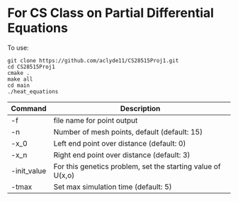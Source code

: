 # For CS Class on Partial Differential Equations
To use:
```
git clone https://github.com/aclyde11/CS28515Proj1.git
cd CS28515Proj1
cmake .
make all
cd main
./heat_equations
```

| Command | Description |
| --- | --- |
| -f | file name for point output |
| -n | Number of mesh points, default (default: 15) |
| -x_0 | Left end point over distance (default: 0) |
| -x_n | Right end point over distance (default: 3) |
| -init_value | For this genetics problem, set the starting value of U(x,o) |
| -tmax | Set max simulation time (default: 5) |